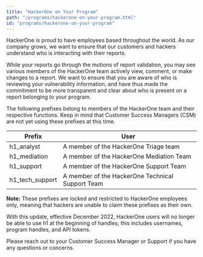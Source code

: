 ```yaml
---
title: "HackerOne on Your Program"
path: "/programs/hackerone-on-your-program.html"
id: "programs/hackerone-on-your-program"
---
```


HackerOne is proud to have employees based throughout the world. As our company grows, we want to ensure that our customers and hackers understand who is interacting with their reports.

While your reports go through the motions of report validation, you may see various members of the HackerOne team actively view, comment, or make changes to a report. We want to ensure that you are aware of who is reviewing your vulnerability information, and have thus made the commitment to be more transparent and clear about who is present on a report belonging to your program.

The following prefixes belong to members of the HackerOne team and their respective functions. Keep in mind that Customer Success Managers (CSM) are not yet using these prefixes at this time. 

Prefix | User
----- | ------
h1_analyst | A member of the HackerOne Triage team
h1_mediation | A member of the HackerOne Mediation Team
h1_support | A member of the HackerOne Support Team
h1_tech_support | A member of the HackerOne Technical Support Team


**Note:** These prefixes are locked and restricted to HackerOne employees only, meaning that hackers are unable to claim these prefixes as their own.

With this update, effective December 2022, HackerOne users will no longer be able to use h1 at the beginning of handles; this includes usernames, program handles, and API tokens.

Please reach out to your Customer Success Manager or Support if you have any questions or concerns.

